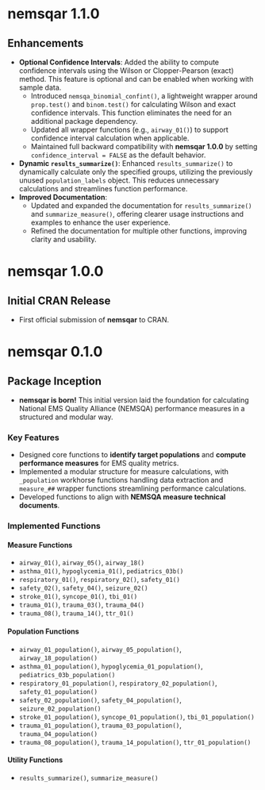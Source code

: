 # nemsqar 1.1.0  

## Enhancements  

- **Optional Confidence Intervals**: Added the ability to compute confidence intervals using the Wilson or Clopper-Pearson (exact) method. This feature is optional and can be enabled when working with sample data.
  - Introduced `nemsqa_binomial_confint()`, a lightweight wrapper around `prop.test()` and `binom.test()` for calculating Wilson and exact confidence intervals. This function eliminates the need for an additional package dependency.
  - Updated all wrapper functions (e.g., `airway_01()`) to support confidence interval calculation when applicable.
  - Maintained full backward compatibility with **nemsqar 1.0.0** by setting `confidence_interval = FALSE` as the default behavior.
- **Dynamic `results_summarize()`**: Enhanced `results_summarize()` to dynamically calculate only the specified groups, utilizing the previously unused `population_labels` object. This reduces unnecessary calculations and streamlines function performance.  
- **Improved Documentation**: 
  - Updated and expanded the documentation for `results_summarize()` and `summarize_measure()`, offering clearer usage instructions and examples to enhance the user experience.
  - Refined the documentation for multiple other functions, improving clarity and usability.

# nemsqar 1.0.0  

## Initial CRAN Release  

- First official submission of **nemsqar** to CRAN.  

# nemsqar 0.1.0  

## Package Inception  

- **nemsqar is born!** This initial version laid the foundation for calculating National EMS Quality Alliance (NEMSQA) performance measures in a structured and modular way.  

### Key Features  

- Designed core functions to **identify target populations** and **compute performance measures** for EMS quality metrics.  
- Implemented a modular structure for measure calculations, with `_population` workhorse functions handling data extraction and `measure_##` wrapper functions streamlining performance calculations.  
- Developed functions to align with **NEMSQA measure technical documents**.  

### Implemented Functions  

#### Measure Functions  
- `airway_01()`, `airway_05()`, `airway_18()`  
- `asthma_01()`, `hypoglycemia_01()`, `pediatrics_03b()`  
- `respiratory_01()`, `respiratory_02()`, `safety_01()`  
- `safety_02()`, `safety_04()`, `seizure_02()`  
- `stroke_01()`, `syncope_01()`, `tbi_01()`  
- `trauma_01()`, `trauma_03()`, `trauma_04()`  
- `trauma_08()`, `trauma_14()`, `ttr_01()`  

#### Population Functions  
- `airway_01_population()`, `airway_05_population()`, `airway_18_population()`  
- `asthma_01_population()`, `hypoglycemia_01_population()`, `pediatrics_03b_population()`  
- `respiratory_01_population()`, `respiratory_02_population()`, `safety_01_population()`  
- `safety_02_population()`, `safety_04_population()`, `seizure_02_population()`  
- `stroke_01_population()`, `syncope_01_population()`, `tbi_01_population()`  
- `trauma_01_population()`, `trauma_03_population()`, `trauma_04_population()`  
- `trauma_08_population()`, `trauma_14_population()`, `ttr_01_population()`  

#### Utility Functions  
- `results_summarize()`, `summarize_measure()`  

